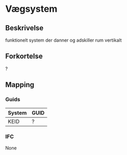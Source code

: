 # Vægsystem

## Beskrivelse

funktionelt system der danner og adskiller rum vertikalt

## Forkortelse

?

## Mapping

### Guids

| System | GUID |
| ------ | ---- |
| KEID   | ?    |

### IFC

None
